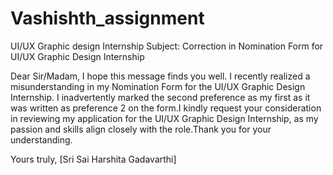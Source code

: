 # Vashishth_assignment
UI/UX Graphic design Internship
Subject: Correction in Nomination Form for UI/UX Graphic Design Internship

Dear Sir/Madam,
I hope this message finds you well. I recently realized a misunderstanding in my Nomination Form for the UI/UX Graphic Design Internship. I inadvertently marked the second preference as my first as it was written as preference 2 on the form.I kindly request your consideration in reviewing my application for the UI/UX Graphic Design Internship, as my passion and skills align closely with the role.Thank you for your understanding.

Yours truly,
[Sri Sai Harshita Gadavarthi]


